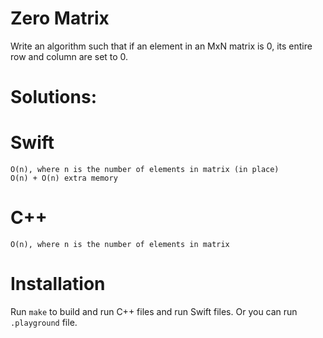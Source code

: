# Zero Matrix
Write an algorithm such that if an element in an MxN matrix is 0, its entire row and column are set to 0.


# Solutions:

# Swift
```
O(n), where n is the number of elements in matrix (in place)
O(n) + O(n) extra memory
```
# C++
```
O(n), where n is the number of elements in matrix
```

# Installation
Run `make` to build and run C++ files and run Swift files. Or you can run `.playground` file.
